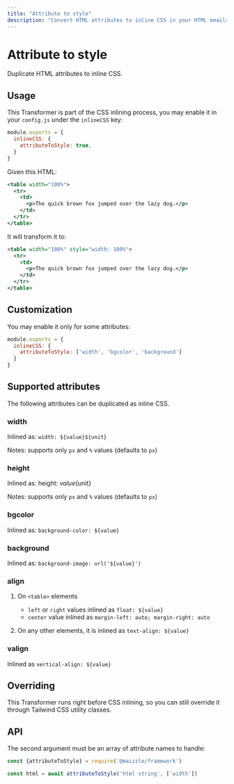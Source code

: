 ```yaml
---
title: "Attribute to style"
description: "Convert HTML attributes to inline CSS in your HTML emails"
---
```


# Attribute to style

Duplicate HTML attributes to inline CSS.

## Usage

This Transformer is part of the CSS inlining process, you may enable it in your `config.js` under the `inlineCSS` key:

```js [config.js]
module.exports = {
  inlineCSS: {
    attributeToStyle: true,
  }
}
```

Given this HTML:

```xml
<table width="100%">
  <tr>
    <td>
      <p>The quick brown fox jumped over the lazy dog.</p>
    </td>
  </tr>
</table>
```

It will transform it to:

```xml
<table width="100%" style="width: 100%">
  <tr>
    <td>
      <p>The quick brown fox jumped over the lazy dog.</p>
    </td>
  </tr>
</table>
```

## Customization

You may enable it only for some attributes:

```js [config.js]
module.exports = {
  inlineCSS: {
    attributeToStyle: ['width', 'bgcolor', 'background']
  }
}
```

## Supported attributes

The following attributes can be duplicated as inline CSS.

### width

Inlined as: `width: ${value}${unit}`

Notes: supports only `px` and `%` values (defaults to `px`)

### height

Inlined as: height: ${value}${unit}

Notes: supports only `px` and `%` values (defaults to `px`)

### bgcolor

Inlined as: `background-color: ${value}`

### background

Inlined as: `background-image: url('${value}')`

### align

1. On `<table>` elements

    - `left` or `right` values inlined as `float: ${value}`
    - `center` value inlined as `margin-left: auto; margin-right: auto`

1. On any other elements, it is inlined as `text-align: ${value}`

### valign

Inlined as `vertical-align: ${value}`

## Overriding

This Transformer runs right before CSS inlining, so you can still override it through Tailwind CSS utility classes.

## API

The second argument must be an array of attribute names to handle:

```js [app.js]
const {attributeToStyle} = require('@maizzle/framework')

const html = await attributeToStyle('html string', ['width'])
```
